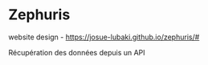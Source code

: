 # Zephuris
 website design - https://josue-lubaki.github.io/zephuris/#

Récupération des données depuis un API
